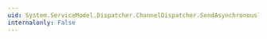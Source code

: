 ```yaml
---
uid: System.ServiceModel.Dispatcher.ChannelDispatcher.SendAsynchronously
internalonly: False
---
```

